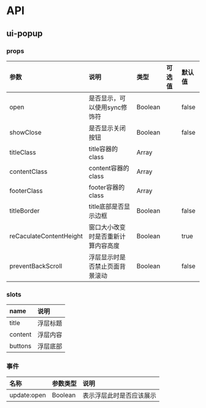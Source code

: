 # API

## ui-popup

### props

| 参数 | 说明 | 类型 | 可选值 | 默认值 |
| :----| :---| :----| :-----| :------|
| open| 是否显示，可以使用sync修饰符| Boolean | | false |
| showClose| 是否显示关闭按钮 | Boolean | | false |
| titleClass | title容器的class | Array | | |
| contentClass | content容器的class | Array | | |
| footerClass | footer容器的class | Array | | |
| titleBorder | title底部是否显示边框 | Boolean | | false | 
| reCaculateContentHeight | 窗口大小改变时是否重新计算内容高度 | Boolean | | true|
| preventBackScroll | 浮层显示时是否禁止页面背景滚动 | Boolean | | false |

### slots

| name | 说明 |
| :--- | :--- |
| title | 浮层标题 |
| content | 浮层内容 |
| buttons | 浮层底部 |

### 事件

| 名称 | 参数类型 | 说明 |
| :--- | :--- | :--- |
| update:open | Boolean| 表示浮层此时是否应该展示 |

